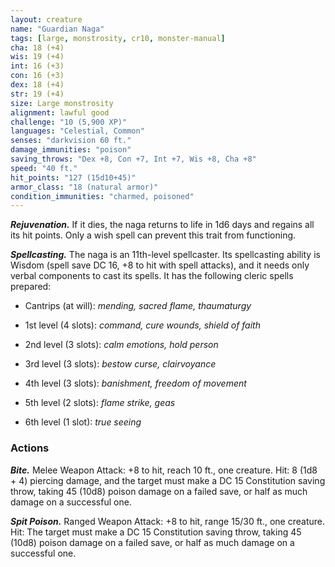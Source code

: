 ```yaml
---
layout: creature
name: "Guardian Naga"
tags: [large, monstrosity, cr10, monster-manual]
cha: 18 (+4)
wis: 19 (+4)
int: 16 (+3)
con: 16 (+3)
dex: 18 (+4)
str: 19 (+4)
size: Large monstrosity
alignment: lawful good
challenge: "10 (5,900 XP)"
languages: "Celestial, Common"
senses: "darkvision 60 ft."
damage_immunities: "poison"
saving_throws: "Dex +8, Con +7, Int +7, Wis +8, Cha +8"
speed: "40 ft."
hit_points: "127 (15d10+45)"
armor_class: "18 (natural armor)"
condition_immunities: "charmed, poisoned"
---
```


***Rejuvenation.*** If it dies, the naga returns to life in 1d6 days and regains all its hit points. Only a wish spell can prevent this trait from functioning.

***Spellcasting.*** The naga is an 11th-level spellcaster. Its spellcasting ability is Wisdom (spell save DC 16, +8 to hit with spell attacks), and it needs only verbal components to cast its spells. It has the following cleric spells prepared:

* Cantrips (at will): <i>mending, sacred flame, thaumaturgy</i>

* 1st level (4 slots): <i>command, cure wounds, shield of faith</i>

* 2nd level (3 slots): <i>calm emotions, hold person</i>

* 3rd level (3 slots): <i>bestow curse, clairvoyance</i>

* 4th level (3 slots): <i>banishment, freedom of movement</i>

* 5th level (2 slots): <i>flame strike, geas</i>

* 6th level (1 slot): <i>true seeing</i>

### Actions

***Bite.*** Melee Weapon Attack: +8 to hit, reach 10 ft., one creature. Hit: 8 (1d8 + 4) piercing damage, and the target must make a DC 15 Constitution saving throw, taking 45 (10d8) poison damage on a failed save, or half as much damage on a successful one.

***Spit Poison.*** Ranged Weapon Attack: +8 to hit, range 15/30 ft., one creature. Hit: The target must make a DC 15 Constitution saving throw, taking 45 (10d8) poison damage on a failed save, or half as much damage on a successful one.

